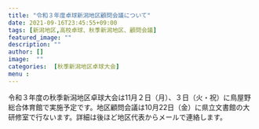 ```yaml
---
title: "令和３年度卓球新潟地区顧問会議について"
date: 2021-09-16T23:45:55+09:00
tags: [新潟地区,高校卓球、秋季新潟地区、顧問会議]
featured_image: ""
description: ""
author: []
image:  ""
categories:  [秋季新潟地区卓球大会]
menu :
---
```

令和３年度の秋季新潟地区卓球大会は11月２日（月）、３日（火・祝）に鳥屋野総合体育館で実施予定です。地区顧問会議は10月22日（金）に県立文書館の大研修室で行ないます。詳細は後ほど地区代表からメールで連絡します。

